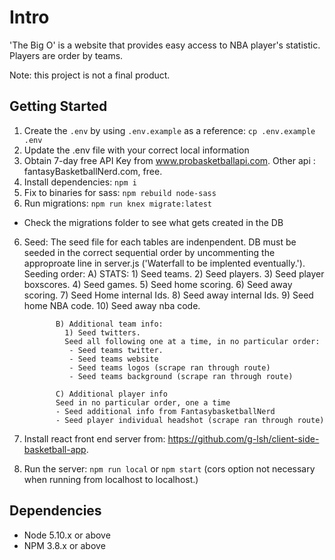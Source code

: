 # Intro

'The Big O' is a website that provides easy access to NBA player's statistic. Players are order by teams.

Note: this project is not a final product.

## Getting Started

1. Create the `.env` by using `.env.example` as a reference: `cp .env.example .env`
2. Update the .env file with your correct local information
3. Obtain 7-day free API Key from www.probasketballapi.com. Other api : fantasyBasketballNerd.com, free.
3. Install dependencies: `npm i`
4. Fix to binaries for sass: `npm rebuild node-sass`
5. Run migrations: `npm run knex migrate:latest`
  - Check the migrations folder to see what gets created in the DB
6. Seed: The seed file for each  tables are indenpendent. DB must be seeded in the correct sequential order by uncommenting the approproate line in server.js ('Waterfall to be implented eventually.').
Seeding order: A) STATS:
                1) Seed teams.
                2) Seed players.
                3) Seed player boxscores.
                4) Seed games.
                5) Seed home scoring.
                6) Seed away scoring.
                7) Seed Home internal Ids.
                8) Seed away internal Ids.
                9) Seed home NBA code.
                10) Seed away nba code.

              B) Additional team info:
                1) Seed twitters.
                Seed all following one at a time, in no particular order:
                 - Seed teams twitter.
                 - Seed teams website
                 - Seed teams logos (scrape ran through route)
                 - Seed teams background (scrape ran through route)

              C) Additional player info
              Seed in no particular order, one a time
              - Seed additional info from FantasybasketballNerd
              - Seed player individual headshot (scrape ran through route)

7. Install react front end server from: https://github.com/g-lsh/client-side-basketball-app.
8. Run the server: `npm run local` or `npm start` (cors option not necessary when running from localhost to localhost.)

## Dependencies

- Node 5.10.x or above
- NPM 3.8.x or above
